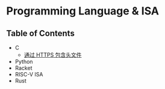 # Programming Language & ISA

## Table of Contents

- C
    - [通过 HTTPS 包含头文件](./c/including_c_files_over_https.md)
- Python
- Racket
- RISC-V ISA
- Rust
